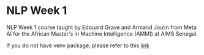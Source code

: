 # NLP Week 1
 NLP Week 1 course taught by Edouard Grave and Armand Joulin from Meta AI for the  African Master's in Machine Intelligence (AMMI) at AIMS Senegal.
 
 If you do not have venv package, please refer to this [link](https://linuxize.com/post/how-to-create-python-virtual-environments-on-ubuntu-18-04/)
</br>

